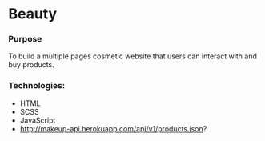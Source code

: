# Beauty
### Purpose
To build a multiple pages cosmetic website that users can interact with and buy products.

### Technologies:
  * HTML
  * SCSS
  * JavaScript
  * http://makeup-api.herokuapp.com/api/v1/products.json?
